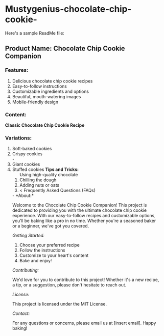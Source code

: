 # Mustygenius-chocolate-chip-cookie-
Here's a sample ReadMe file:

<h2>Product Name: Chocolate Chip Cookie Companion</h2>

<h3>Features:</h3>
<ol> 
<li>Delicious chocolate chip cookie recipes</li> 
<li> Easy-to-follow instructions</li> 
<li>Customizable ingredients and options</li> 
<li>  Beautiful, mouth-watering images</li> 
<li> Mobile-friendly design</li> 
</ol>
<h3>Content:</h3>

<strong>Classic Chocolate Chip Cookie Recipe</strong>
<h3>Variations:</h3>
<ol>
    <li>Soft-baked cookies</li>
    <li>Crispy cookies</li>
    -<li> Giant cookies</li>
    <li> Stuffed cookies</ul>
<strong> Tips and Tricks:</strong>
    <ol>  Using high-quality chocolate
    <li> Chilling the dough</li>
    <li>Adding nuts or oats</li>
<li>< Frequently Asked Questions (FAQs) </li>
</ol>-
*About:*

Welcome to the Chocolate Chip Cookie Companion! This project is dedicated to providing you with the ultimate chocolate chip cookie experience. With our easy-to-follow recipes and customizable options, you'll be baking like a pro in no time. Whether you're a seasoned baker or a beginner, we've got you covered.

*Getting Started:*

1. Choose your preferred recipe
2. Follow the instructions
3. Customize to your heart's content
4. Bake and enjoy!

*Contributing:*

We'd love for you to contribute to this project! Whether it's a new recipe, a tip, or a suggestion, please don't hesitate to reach out.

*License:*

This project is licensed under the MIT License.

*Contact:*

For any questions or concerns, please email us at [insert email]. Happy baking!

